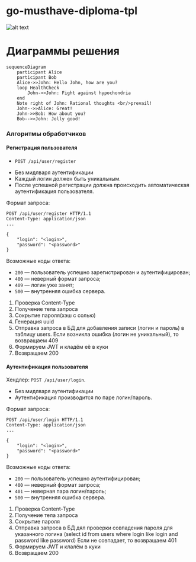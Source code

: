# go-musthave-diploma-tpl

![alt text](http://github.com/Alena-Kurushkina/gophermart.git/db_erd.png)

# Диаграммы решения

```mermaid
sequenceDiagram
    participant Alice
    participant Bob
    Alice->>John: Hello John, how are you?
    loop HealthCheck
        John->>John: Fight against hypochondria
    end
    Note right of John: Rational thoughts <br/>prevail!
    John-->>Alice: Great!
    John->>Bob: How about you?
    Bob-->>John: Jolly good!
```

### Алгоритмы обработчиков

#### **Регистрация пользователя**

* `POST /api/user/register` 

- Без мидлваря аутентификации
- Каждый логин должен быть уникальным.
- После успешной регистрации должна происходить автоматическая аутентификация пользователя.

Формат запроса:

```
POST /api/user/register HTTP/1.1
Content-Type: application/json
...

{
	"login": "<login>",
	"password": "<password>"
}
```

Возможные коды ответа:

- `200` — пользователь успешно зарегистрирован и аутентифицирован;
- `400` — неверный формат запроса;
- `409` — логин уже занят;
- `500` — внутренняя ошибка сервера.

1. Проверка Content-Type
2. Получение тела запроса
3. Сокрытие пароля(хэш с солью)
4. Генерация uuid
4. Отправка запроса в БД для добавления записи (логин и пароль) в таблицу users.
    Если возникла ошибка (логин не уникальный), то возвращаем 409
5. Формируем JWT и кладём её в куки
6. Возвращаем 200

#### **Аутентификация пользователя**

Хендлер: `POST /api/user/login`.

- Без мидлваря аутентификации
- Аутентификация производится по паре логин/пароль.

Формат запроса:

```
POST /api/user/login HTTP/1.1
Content-Type: application/json
...

{
	"login": "<login>",
	"password": "<password>"
}
```

Возможные коды ответа:

- `200` — пользователь успешно аутентифицирован;
- `400` — неверный формат запроса;
- `401` — неверная пара логин/пароль;
- `500` — внутренняя ошибка сервера.

1. Проверка Content-Type
2. Получение тела запроса
3. Сокрытие пароля
4. Отправка запроса в БД дял проверки совпадения пароля для указанного логина (select id from users where login like login and password like password)
    Если не совпадает, то возвращаем 401
5. Формируем JWT и клалём в куки
6. Возвращаем 200